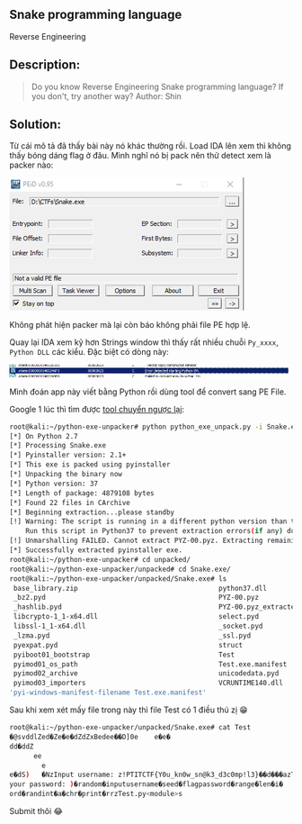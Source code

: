 **Snake programming language**
---
Reverse Engineering

Description:
---
> Do you know Reverse Engineering Snake programming language? If you don't, try another way? Author: Shin

Solution:
---

Từ cái mô tả đã thấy bài này nó khác thường rồi. Load IDA lên xem thì không thấy bóng dáng flag ở đâu. Mình nghĩ nó bị pack nên thử detect 
xem là packer nào:

![](/Vong_loai_PTIT/Reversing/Snake_programming_language/1.PNG)

Không phát hiện packer mà lại còn báo không phải file PE hợp lệ.

Quay lại IDA xem kỹ hơn Strings window thì thấy rất nhiều chuỗi `Py_xxxx`, `Python DLL` các kiểu. Đặc biệt có dòng này:

![](/Vong_loai_PTIT/Reversing/Snake_programming_language/2.PNG)

Mình đoán app này viết bằng Python rồi dùng tool để convert sang PE File.

Google 1 lúc thì tìm được [tool chuyển ngược lại](https://github.com/countercept/python-exe-unpacker):

```bash
root@kali:~/python-exe-unpacker# python python_exe_unpack.py -i Snake.exe
[*] On Python 2.7
[*] Processing Snake.exe
[*] Pyinstaller version: 2.1+
[*] This exe is packed using pyinstaller
[*] Unpacking the binary now
[*] Python version: 37
[*] Length of package: 4879108 bytes
[*] Found 22 files in CArchive
[*] Beginning extraction...please standby
[!] Warning: The script is running in a different python version than the one used to build the executable
    Run this script in Python37 to prevent extraction errors(if any) during unmarshalling
[!] Unmarshalling FAILED. Cannot extract PYZ-00.pyz. Extracting remaining files.
[*] Successfully extracted pyinstaller exe.
root@kali:~/python-exe-unpacker# cd unpacked/
root@kali:~/python-exe-unpacker/unpacked# cd Snake.exe/
root@kali:~/python-exe-unpacker/unpacked/Snake.exe# ls
 base_library.zip                                   python37.dll
 _bz2.pyd                                           PYZ-00.pyz
 _hashlib.pyd                                       PYZ-00.pyz_extracted
 libcrypto-1_1-x64.dll                              select.pyd
 libssl-1_1-x64.dll                                 _socket.pyd
 _lzma.pyd                                          _ssl.pyd
 pyexpat.pyd                                        struct
 pyiboot01_bootstrap                                Test
 pyimod01_os_path                                   Test.exe.manifest
 pyimod02_archive                                   unicodedata.pyd
 pyimod03_importers                                 VCRUNTIME140.dll
'pyi-windows-manifest-filename Test.exe.manifest'
```
Sau khi xem xét mấy file trong này thì file Test có 1 điều thú zị :grin:
```bash
root@kali:~/python-exe-unpacker/unpacked/Snake.exe# cat Test
�@svddlZed�Ze�e�dZdZxBedee��D]0e	e�e�
dd�ddZ
      ee
        e
e�dS)   �NzInput username: z!PTITCTF{Y0u_kn0w_sn@k3_d3c0mp!l3}��d���azThis is  # <--- Cái gì đây ??
your password: )�random�inputusername�seed�flagpassword�range�len�i�
ord�randint�a�chr�print�rrzTest.py<module>s
```

Submit thôi :joy:
